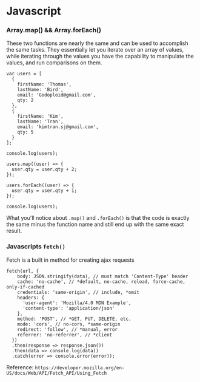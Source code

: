 # Javascript

### Array.map() && Array.forEach()
These two functions are nearly the same and can be used to accomplish the same tasks. They essentially let you iterate over an array of values, while iterating through the values you have the capability to manipulate the values, and run comparisons on them.

```
var users = [
  {
    firstName: 'Thomas',
    lastName: 'Bird',
    email: 'Godoploid@gmail.com',
    qty: 2
  },
  {
    firstName: 'Kim',
    lastName: 'Tran',
    email: 'kimtran.sj@gmail.com',
    qty: 5
  }
];

console.log(users);

users.map((user) => {
  user.qty = user.qty + 2;
});

users.forEach((user) => {
  user.qty = user.qty + 1;
});

console.log(users);
```

What you'll notice about `.map()` and `.forEach()` is that the code is exactly the same minus the function name and still end up with the same exact result.

### Javascripts `fetch()`

Fetch is a built in method for creating ajax requests

```
fetch(url, {
    body: JSON.stringify(data), // must match 'Content-Type' header
    cache: 'no-cache', // *default, no-cache, reload, force-cache, only-if-cached
    credentials: 'same-origin', // include, *omit
    headers: {
      'user-agent': 'Mozilla/4.0 MDN Example',
      'content-type': 'application/json'
    },
    method: 'POST', // *GET, PUT, DELETE, etc.
    mode: 'cors', // no-cors, *same-origin
    redirect: 'follow', // *manual, error
    referrer: 'no-referrer', // *client
  })
  .then(response => response.json())
  .then(data => console.log(data)) 
  .catch(error => console.error(error));
```

Reference: `https://developer.mozilla.org/en-US/docs/Web/API/Fetch_API/Using_Fetch`
